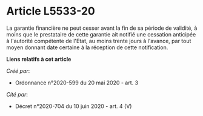 # Article L5533-20

La garantie financière ne peut cesser avant la fin de sa période de validité, à moins que le prestataire de cette garantie
ait notifié une cessation anticipée à l'autorité compétente de l'Etat, au moins trente jours à l'avance, par tout moyen
donnant date certaine à la réception de cette notification.

**Liens relatifs à cet article**

_Créé par_:

  - Ordonnance n°2020-599 du 20 mai 2020 - art. 3

_Cité par_:

  - Décret n°2020-704 du 10 juin 2020 - art. 4 (V)

